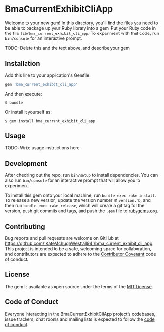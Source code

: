 # BmaCurrentExhibitCliApp

Welcome to your new gem! In this directory, you'll find the files you need to be able to package up your Ruby library into a gem. Put your Ruby code in the file `lib/bma_current_exhibit_cli_app`. To experiment with that code, run `bin/console` for an interactive prompt.

TODO: Delete this and the text above, and describe your gem

## Installation

Add this line to your application's Gemfile:

```ruby
gem 'bma_current_exhibit_cli_app'
```

And then execute:

    $ bundle

Or install it yourself as:

    $ gem install bma_current_exhibit_cli_app

## Usage

TODO: Write usage instructions here

## Development

After checking out the repo, run `bin/setup` to install dependencies. You can also run `bin/console` for an interactive prompt that will allow you to experiment.

To install this gem onto your local machine, run `bundle exec rake install`. To release a new version, update the version number in `version.rb`, and then run `bundle exec rake release`, which will create a git tag for the version, push git commits and tags, and push the `.gem` file to [rubygems.org](https://rubygems.org).

## Contributing

Bug reports and pull requests are welcome on GitHub at https://github.com/'KateMchughWestfall94'/bma_current_exhibit_cli_app. This project is intended to be a safe, welcoming space for collaboration, and contributors are expected to adhere to the [Contributor Covenant](http://contributor-covenant.org) code of conduct.

## License

The gem is available as open source under the terms of the [MIT License](https://opensource.org/licenses/MIT).

## Code of Conduct

Everyone interacting in the BmaCurrentExhibitCliApp project’s codebases, issue trackers, chat rooms and mailing lists is expected to follow the [code of conduct](https://github.com/'KateMchughWestfall94'/bma_current_exhibit_cli_app/blob/master/CODE_OF_CONDUCT.md).
